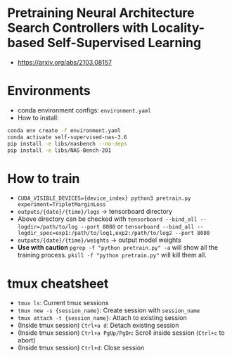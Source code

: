 # Pretraining Neural Architecture Search Controllers with Locality-based Self-Supervised Learning
- https://arxiv.org/abs/2103.08157

# Environments
- conda environment configs: `environment.yaml`
- How to install:
```bash
conda env create -f environment.yaml
conda activate self-supervised-nas-3.6
pip install -e libs/nasbench --no-deps
pip install -e libs/NAS-Bench-201
```

# How to train
- `CUDA_VISIBLE_DEVICES={device_index} python3 pretrain.py experiment=TripletMarginLoss`
- `outputs/{date}/{time}/logs` -> tensorboard directory
- Above directory can be checked with `tensorboard --bind_all --logdir=/path/to/log --port 8080` or `tensorboard --bind_all --logdir_spec=exp1:/path/to/log1,exp2:/path/to/log2 --port 8080`
- `outputs/{date}/{time}/weights` -> output model weights
- **Use with caution** `pgrep -f "python pretrain.py" -a` will show all the training process. `pkill -f "python pretrain.py"` will kill them all.

# tmux cheatsheet
- `tmux ls`: Current tmux sessions
- `tmux new -s {session_name}`: Create session with `session_name`
- `tmux attach -t {session_name}`: Attach to existing session
- (Inside tmux session) `Ctrl+a d`: Detach existing session
- (Inside tmux session) `Ctrl+a PgUp/PgDn`: Scroll inside session (`Ctrl+c` to abort)
- (Inside tmux session) `Ctrl+d`: Close session

